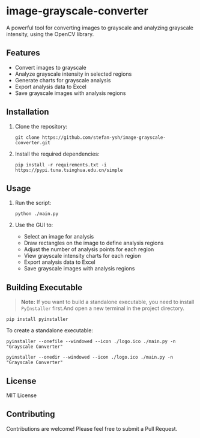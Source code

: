 # image-grayscale-converter

A powerful tool for converting images to grayscale and analyzing grayscale intensity, using the OpenCV library.

## Features

- Convert images to grayscale
- Analyze grayscale intensity in selected regions
- Generate charts for grayscale analysis
- Export analysis data to Excel
- Save grayscale images with analysis regions

## Installation

1. Clone the repository:

   ```
   git clone https://github.com/stefan-ysh/image-grayscale-converter.git
   ```

2. Install the required dependencies:

   ```
   pip install -r requirements.txt -i https://pypi.tuna.tsinghua.edu.cn/simple
   ```

## Usage

1. Run the script:

   ```
   python ./main.py
   ```

2. Use the GUI to:
   - Select an image for analysis
   - Draw rectangles on the image to define analysis regions
   - Adjust the number of analysis points for each region
   - View grayscale intensity charts for each region
   - Export analysis data to Excel
   - Save grayscale images with analysis regions

## Building Executable

> **Note:** If you want to build a standalone executable, you need to install `PyInstaller` first.And open a new terminal in the project directory.

```
pip install pyinstaller
```

To create a standalone executable:

```
pyinstaller --onefile --windowed --icon ./logo.ico ./main.py -n "Grayscale Converter"
```

```
pyinstaller --onedir --windowed --icon ./logo.ico ./main.py -n "Grayscale Converter"
```

## License

MIT License

## Contributing

Contributions are welcome! Please feel free to submit a Pull Request.
